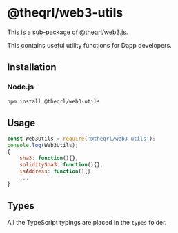 # @theqrl/web3-utils

This is a sub-package of @theqrl/web3.js.

This contains useful utility functions for Dapp developers.


## Installation

### Node.js

```bash
npm install @theqrl/web3-utils
```

## Usage

```js
const Web3Utils = require('@theqrl/web3-utils');
console.log(Web3Utils);
{
    sha3: function(){},
    soliditySha3: function(){},
    isAddress: function(){},
    ...
}
```

## Types

All the TypeScript typings are placed in the `types` folder.

